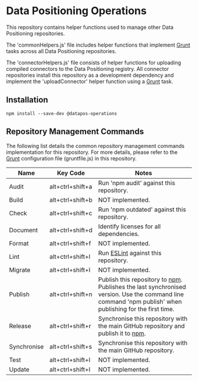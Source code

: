 # Data Positioning Operations

This repository contains helper functions used to manage other Data Positioning repositories.

The 'commonHelpers.js' file includes helper functions that implement [Grunt](https://gruntjs.com/) tasks across all Data Positioning repositories.

The 'connectorHelpers.js' file consists of helper functions for uploading compiled connectors to the Data Positioning registry. All connector repositories install this repository as a development dependency and implement the 'uploadConnector' helper function using a [Grunt](https://gruntjs.com/) task.

## Installation

```
npm install --save-dev @datapos-operations
```

## Repository Management Commands

The following list details the common repository management commands implementation for this repository. For more details, please refer to the [Grunt](https://gruntjs.com/) configuration file (gruntfile.js) in this repository.

| Name        | Key Code         | Notes                                                                                                                                                                             |
| ----------- | ---------------- | --------------------------------------------------------------------------------------------------------------------------------------------------------------------------------- |
| Audit       | alt+ctrl+shift+a | Run 'npm audit' against this repository.                                                                                                                                          |
| Build       | alt+ctrl+shift+b | NOT implemented.                                                                                                                                                                  |
| Check       | alt+ctrl+shift+c | Run 'npm outdated' against this repository.                                                                                                                                       |
| Document    | alt+ctrl+shift+d | Identify licenses for all dependencies.                                                                                                                                           |
| Format      | alt+ctrl+shift+f | NOT implemented.                                                                                                                                                                  |
| Lint        | alt+ctrl+shift+l | Run [ESLint](https://eslint.org/) against this repository.                                                                                                                        |
| Migrate     | alt+ctrl+shift+l | NOT implemented.                                                                                                                                                                  |
| Publish     | alt+ctrl+shift+n | Publish this repository to [npm](https://www.npmjs.com/). Publishes the last synchronised version. Use the command line command 'npm publish' when publishing for the first time. |
| Release     | alt+ctrl+shift+r | Synchronise this repository with the main GitHub repository and publish it to [npm](https://www.npmjs.com/).                                                                      |
| Synchronise | alt+ctrl+shift+s | Synchronise this repository with the main GitHub repository.                                                                                                                      |
| Test        | alt+ctrl+shift+l | NOT implemented.                                                                                                                                                                  |
| Update      | alt+ctrl+shift+l | NOT implemented.                                                                                                                                                                  |
